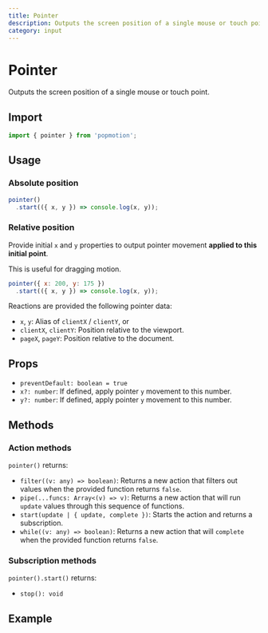 ```yaml
---
title: Pointer
description: Outputs the screen position of a single mouse or touch point.
category: input
---
```


# Pointer

Outputs the screen position of a single mouse or touch point.

<TOC />

## Import

```javascript
import { pointer } from 'popmotion';
```

## Usage

### Absolute position

```javascript
pointer()
  .start(({ x, y }) => console.log(x, y));
```

### Relative position

Provide initial `x` and `y` properties to output pointer movement **applied to this initial point**.

This is useful for dragging motion.

```javascript
pointer({ x: 200, y: 175 })
  .start(({ x, y }) => console.log(x, y));
```

Reactions are provided the following pointer data:

- `x`, `y`: Alias of `clientX` / `clientY`, or 
- `clientX`, `clientY`: Position relative to the viewport.
- `pageX`, `pageY`: Position relative to the document.

## Props

- `preventDefault: boolean = true`
- `x?: number`: If defined, apply pointer `y` movement to this number.
- `y?: number`: If defined, apply pointer `y` movement to this number.

## Methods

### Action methods

`pointer()` returns:

- `filter((v: any) => boolean)`: Returns a new action that filters out values when the provided function returns `false`.
- `pipe(...funcs: Array<(v) => v)`: Returns a new action that will run `update` values through this sequence of functions.
- `start(update | { update, complete })`: Starts the action and returns a subscription.
- `while((v: any) => boolean)`: Returns a new action that will `complete` when the provided function returns `false`.

### Subscription methods

`pointer().start()` returns:

- `stop(): void`

## Example

<CodePen id="RjBZoe" />
